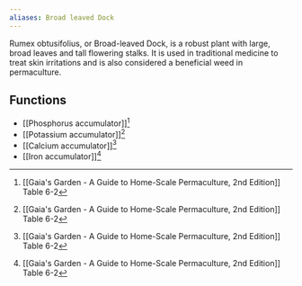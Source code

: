 ```yaml
---
aliases: Broad leaved Dock
---
```

Rumex obtusifolius, or Broad-leaved Dock, is a robust plant with large, broad leaves and tall flowering stalks. It is used in traditional medicine to treat skin irritations and is also considered a beneficial weed in permaculture.

## Functions
- [[Phosphorus accumulator]][^1]
- [[Potassium accumulator]][^1]
- [[Calcium accumulator]][^1]
- [[Iron accumulator]][^1]

[^1]: [[Gaia's Garden - A Guide to Home-Scale Permaculture, 2nd Edition]] Table 6-2
